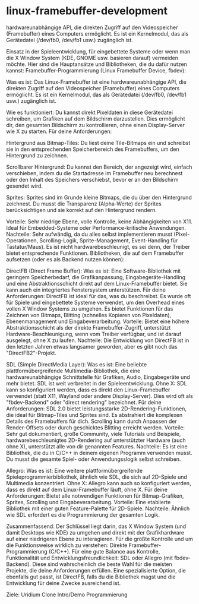 # linux-framebuffer-development
 hardwareunabhängige API, die direkten Zugriff auf den Videospeicher (Framebuffer) eines Computers ermöglicht. Es ist ein Kernelmodul, das als Gerätedatei (/dev/fb0, /dev/fb1 usw.) zugänglich ist.



Einsatz in der Spieleentwicklung, für eingebettete Systeme oder wenn man die X Window System (KDE, GNOME usw. basieren darauf) vermeiden möchte.
Hier sind die Hauptansätze und Bibliotheken, die du dafür nutzen kannst:
Framebuffer-Programmierung (Linux Framebuffer Device, fbdev):

Was es ist: Das Linux-Framebuffer ist eine hardwareunabhängige API, die direkten Zugriff auf den Videospeicher (Framebuffer) eines Computers ermöglicht. Es ist ein Kernelmodul, das als Gerätedatei (/dev/fb0, /dev/fb1 usw.) zugänglich ist.

Wie es funktioniert: Du kannst direkt Pixeldaten in diese Gerätedatei schreiben, um Grafiken auf dem Bildschirm darzustellen. Dies ermöglicht dir, den gesamten Bildschirm zu kontrollieren, ohne einen Display-Server wie X zu starten.
Für deine Anforderungen:

Hintergrund aus Bitmap-Tiles: Du liest deine Tile-Bitmaps ein und schreibst sie in den entsprechenden Speicherbereich des Framebuffers, um den Hintergrund zu zeichnen.

Scrollbarer Hintergrund: Du kannst den Bereich, der angezeigt wird, einfach verschieben, indem du die Startadresse im Framebuffer neu berechnest oder den Inhalt des Speichers verschiebst, bevor er an den Bildschirm gesendet wird.

Sprites: Sprites sind im Grunde kleine Bitmaps, die du über den Hintergrund zeichnest. Du musst die Transparenz (Alpha-Werte) der Sprites berücksichtigen und sie korrekt auf den Hintergrund rendern.

Vorteile: Sehr niedrige Ebene, volle Kontrolle, keine Abhängigkeiten von X11. Ideal für Embedded-Systeme oder Performance-kritische Anwendungen.
Nachteile: Sehr aufwändig, da du alles selbst implementieren musst (Pixel-Operationen, Scrolling-Logik, Sprite-Management, Event-Handling für Tastatur/Maus). Es ist nicht hardwarebeschleunigt, es sei denn, der Treiber bietet entsprechende Funktionen.
Bibliotheken, die auf dem Framebuffer aufsetzen (oder es als Backend nutzen können):

DirectFB (Direct Frame Buffer):
Was es ist: Eine Software-Bibliothek mit geringem Speicherbedarf, die Grafikanpassung, Eingabegeräte-Handling und eine Abstraktionsschicht direkt auf dem Linux-Framebuffer bietet. Sie kann auch ein integriertes Fenstersystem unterstützen.
Für deine Anforderungen: DirectFB ist ideal für das, was du beschreibst. Es wurde oft für Spiele und eingebettete Systeme verwendet, um den Overhead eines vollen X Window Systems zu umgehen. Es bietet Funktionen für das Zeichnen von Bitmaps, Blitting (schnelles Kopieren von Pixeldaten), Ebenenmanagement und Eingabeverarbeitung.
Vorteile: Bietet eine höhere Abstraktionsschicht als der direkte Framebuffer-Zugriff, unterstützt Hardware-Beschleunigung, wenn vom Treiber verfügbar, und ist darauf ausgelegt, ohne X zu laufen.
Nachteile: Die Entwicklung von DirectFB ist in den letzten Jahren etwas langsamer geworden, aber es gibt noch das "DirectFB2"-Projekt.

SDL (Simple DirectMedia Layer):
Was es ist: Eine beliebte plattformübergreifende Multimedia-Bibliothek, die eine hardwareunabhängige Schnittstelle für Grafiken, Audio, Eingabegeräte und mehr bietet. SDL ist weit verbreitet in der Spieleentwicklung.
Ohne X: SDL kann so konfiguriert werden, dass es direkt den Linux-Framebuffer verwendet (statt X11, Wayland oder andere Display-Server). Dies wird oft als "fbdev-Backend" oder "direct rendering" bezeichnet.
Für deine Anforderungen: SDL 2.0 bietet leistungsstarke 2D-Rendering-Funktionen, die ideal für Bitmap-Tiles und Sprites sind. Es abstrahiert die komplexen Details des Framebuffers für dich. Scrolling kann durch Anpassen der Render-Offsets oder durch geschicktes Blitting erreicht werden.
Vorteile: Sehr gut dokumentiert, große Community, viele Tutorials und Beispiele, hardwarebeschleunigtes 2D-Rendering auf unterstützter Hardware (auch ohne X), unterstützt alle von dir genannten Features.
Nachteile: Es ist eine Bibliothek, die du in C/C++ in deinem eigenen Programm verwenden musst. Du musst die gesamte Spiel- oder Anwendungsslogik selbst schreiben.

Allegro:
Was es ist: Eine weitere plattformübergreifende Spieleprogrammierbibliothek, ähnlich wie SDL, die sich auf 2D-Spiele und Multimedia konzentriert.
Ohne X: Allegro kann auch so konfiguriert werden, dass es direkt auf dem Linux-Framebuffer läuft, ohne X.
Für deine Anforderungen: Bietet alle notwendigen Funktionen für Bitmap-Grafiken, Sprites, Scrolling und Eingabeverarbeitung.
Vorteile: Eine etablierte Bibliothek mit einer guten Feature-Palette für 2D-Spiele.
Nachteile: Ähnlich wie SDL erfordert es die Programmierung der gesamten Logik.

Zusammenfassend:
Der Schlüssel liegt darin, das X Window System (und damit Desktops wie KDE) zu umgehen und direkt mit der Grafikhardware auf einer niedrigeren Ebene zu interagieren.
Für die größte Kontrolle und um die Funktionsweise wirklich zu verstehen: Direkte Framebuffer-Programmierung (C/C++).
Für eine gute Balance aus Kontrolle, Funktionalität und Entwicklungsfreundlichkeit: SDL oder Allegro (mit fbdev-Backend). Diese sind wahrscheinlich die beste Wahl für die meisten Projekte, die deine Anforderungen erfüllen.
Eine spezialisierte Option, die ebenfalls gut passt, ist DirectFB, falls du die Bibliothek magst und die Entwicklung für deine Zwecke ausreichend ist.

Ziele:
Uridium Clone
Intro/Demo  Programmierung

